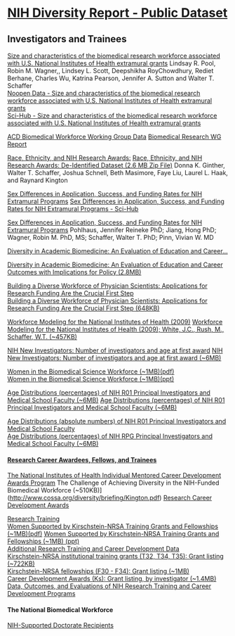 # [NIH Diversity Report - Public Dataset](http://report.nih.gov/investigators_and_trainees/index.aspx)  

## Investigators and Trainees  
[Size and characteristics of the biomedical research workforce associated with U.S. National Institutes of Health extramural grants](http://RePORT.nih.gov/FileLink.aspx?rid=900) Lindsay R. Pool, Robin M. Wagner,, Lindsey L. Scott, Deepshikha RoyChowdhury, Rediet Berhane, Charles Wu, Katrina Pearson, Jennifer A. Sutton and Walter T. Schaffer  
[Noopen Data - Size and characteristics of the biomedical research workforce associated with U.S. National Institutes of Health extramural grants](http://www.fasebj.org/content/early/2015/12/07/fj.14-264358.full.pdf+html)  
[Sci-Hub - Size and characteristics of the biomedical research workforce associated with U.S. National Institutes of Health extramural grants](http://www.fasebj.org.sci-hub.cc/content/early/2015/12/07/fj.14-264358.full.pdf+html)  


[ACD Biomedical Workforce Working Group Data](acd-biomedical-workforce-task-force-data.md)
[Biomedical Research WG Report]()  

[Race, Ethnicity, and NIH Research Awards:](http://report.nih.gov/DisplayRePORT.aspx?rid=804)
[Race, Ethnicity, and NIH Research Awards: De-Identified Dataset (2.6 MB Zip File)](http://report.nih.gov/UploadDocs/NIH_deidentified.zip) Donna K. Ginther, Walter T. Schaffer, Joshua Schnell, Beth Masimore, Faye Liu, Laurel L. Haak, and Raynard Kington



[Sex Differences in Application, Success, and Funding Rates for NIH Extramural Programs](http://journals.lww.com/academicmedicine/Fulltext/2011/06000/Sex_Differences_in_Application,_Success,_and.30.aspx)
[Sex Differences in Application, Success, and Funding Rates for NIH Extramural Programs - Sci-Hub](http://journals.lww.com.sci-hub.cc/academicmedicine/Fulltext/2011/06000/Sex_Differences_in_Application,_Success,_and.30.aspx)  

[Sex Differences in Application, Success, and Funding Rates for NIH Extramural Programs](http://journals.lww.com/academicmedicine/Fulltext/2011/06000/Sex_Differences_in_Application,_Success,_and.30.aspx) Pohlhaus, Jennifer Reineke PhD; Jiang, Hong PhD; Wagner, Robin M. PhD, MS; Schaffer, Walter T. PhD; Pinn, Vivian W. MD  


[Diversity in Academic Biomedicine: An Evaluation of Education and Career...](http://report.nih.gov/DisplayRePORT.aspx?rid=760)  

[Diversity in Academic Biomedicine: An Evaluation of Education and Career Outcomes with Implications for Policy (2.8MB)](https://report.nih.gov/UploadDocs/ginther.pdf)  


[Building a Diverse Workforce of Physician Scientists: Applications for Research Funding Are the Crucial First Step](http://report.nih.gov/DisplayRePORT.aspx?rid=761)  
[Building a Diverse Workforce of Physician Scientists: Applications for Research Funding Are the Crucial First Step (648KB)](https://report.nih.gov/UploadDocs/pohlhaus.pdf)
  

[Workforce Modeling for the National Institutes of Health (2009)](http://report.nih.gov/DisplayRePORT.aspx?rid=605)
[Workforce Modeling for the National Institutes of Health (2009); White, J.C., Rush, M., Schaffer, W.T. (~457KB)](https://report.nih.gov/UploadDocs/Workforce%20Modeling.pdf)
  
[NIH New Investigators: Number of investigators and age at first award](http://report.nih.gov/DisplayRePORT.aspx?rid=826)
[NIH New Investigators: Number of investigators and age at first award (~6MB)](http://report.nih.gov/UploadDocs/New%20Investigator%20Update%201980%20-%202013.pptx)

[Women in the Biomedical Science Workforce (~1MB)(pdf)](https://report.nih.gov/WRTAS/WRTAS.pdf?slide=11)  
[Women in the Biomedical Science Workforce (~1MB)(ppt)](https://report.nih.gov/UploadDocs/New%20Investigator%20Update%201980%20-%202013.pptx)  
  


[Age Distributions (percentages) of NIH R01 Principal Investigators and Medical School Faculty (~6MB)](http://report.nih.gov/DisplayRePORT.aspx?rid=827)
[Age Distributions (percentages) of NIH R01 Principal Investigators and Medical School Faculty (~6MB)](http://report.nih.gov/UploadDocs/Age%20Distribution%20Percentage%20-%20AAMC%20Faculty%20and%20NIH%20R01%201980-2014_Data.ppt)   

[Age Distributions (absolute numbers) of NIH R01 Principal Investigators and Medical School Faculty](http://RePORT.nih.gov/FileLink.aspx?rid=889)  
[Age Distributions (percentages) of NIH RPG Principal Investigators and Medical School Faculty (~6MB)](http://report.nih.gov/UploadDocs/Age%20Distribution%20Percentage%20-%20%20AAMC%20Faculty%20and%20NIH%20RPG%201980-2014_Data.ppt)  

#### [Research Career Awardees, Fellows, and Trainees](http://grants.nih.gov/training/outcomes.htm)  
[The National Institutes of Health Individual Mentored Career Development Awards Program](http://report.nih.gov/DisplayRePORT.aspx?rid=853)
The Challenge of Achieving Diversity in the NIH-Funded Biomedical Workforce (~510KB)](http://www.cossa.org/diversity/briefing/Kington.pdf)
[Research Career Development Awards](http://report.nih.gov/NIHDatabook/index.aspx?catid=8)  

[Research Training](http://report.nih.gov/NIHDatabook/index.aspx?catid=9)  
[Women Supported by Kirschstein-NRSA Training Grants and Fellowships (~1MB)(pdf)](https://report.nih.gov/WRTAS/WRTAS.pdf)
[Women Supported by Kirschstein-NRSA Training Grants and Fellowships (~1MB) (ppt)](https://report.nih.gov/WRTAS/WRTAS.ppt)  
[Additional Research Training and Career Development Data](http://grants.nih.gov/training/outcomes.htm)  
[Kirschstein-NRSA institutional training grants (T32, T34, T35):  Grant listing (~722KB)](http://report.nih.gov/DisplayRePORT.aspx?rid=501)  
[Kirschstein-NRSA fellowships (F30 - F34):  Grant listing (~1MB)](http://report.nih.gov/DisplayRePORT.aspx?rid=567)  
[Career Development Awards (Ks):  Grant listing, by investigator (~1.4MB)](http://report.nih.gov/DisplayRePORT.aspx?rid=568)  
[Data, Outcomes, and Evaluations of NIH Research Training and Career Development Programs](https://researchtraining.nih.gov/resources/data-outcomes-and-evaluations)  

#### The National Biomedical Workforce</h4>
[NIH-Supported Doctorate Recipients](http://report.nih.gov/DisplayRePORT.aspx?rid=765)   
